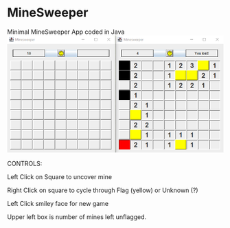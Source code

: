 # MineSweeper
Minimal MineSweeper App coded in Java
![alt text](https://github.com/brianbalpert/MineSweeper/blob/main/images/minesweeper.png?raw=true)

CONTROLS:

Left Click on Square to uncover mine

Right Click on square to cycle through Flag (yellow) or Unknown (?)

Left Click smiley face for new game

Upper left box is number of mines left unflagged.

